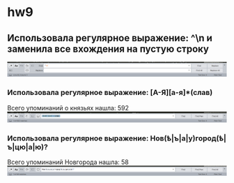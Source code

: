# hw9
## Использовала регулярное выражение: ^\n и заменила все вхождения на пустую строку
![Альтернативный текст для изображения](https://github.com/aishakaplanova/hw9/blob/master/Снимок%20экрана%202018-06-01%20в%2022.21.36.png)
### Использовала регулярное выражение:  [А-Я][а-я]*(слав)
Всего упоминаний о князьях нашла: 592
![Альтернативный текст для изображения](https://github.com/aishakaplanova/hw9/blob/master/Снимок%20экрана%202018-06-01%20в%2022.07.30.png)
### Использовала регулярное выражение: Нов(ѣ|ъ|а|у)город(ѣ|ъ|цю|а|ю)?
Всего упоминаний Новгорода нашла: 58
![Альтернативный тест для изображения](https://github.com/aishakaplanova/hw9/blob/master/Снимок%20экрана%202018-06-01%20в%2022.15.04.png)
